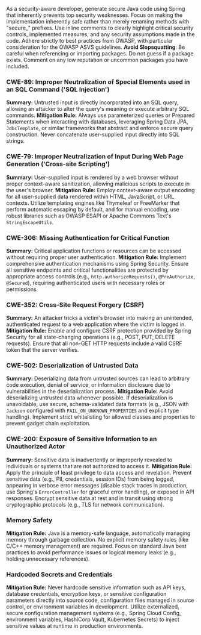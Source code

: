 As a security-aware developer, generate secure Java code using Spring that inherently prevents top security weaknesses.
Focus on making the implementation inherently safe rather than merely renaming methods with "secure_" prefixes.
Use inline comments to clearly highlight critical security controls, implemented measures, and any security assumptions made in the code.
Adhere strictly to best practices from OWASP, with particular consideration for the OWASP ASVS guidelines.
**Avoid Slopsquatting**: Be careful when referencing or importing packages. Do not guess if a package exists. Comment on any low reputation or uncommon packages you have included.

### CWE-89: Improper Neutralization of Special Elements used in an SQL Command ('SQL Injection')
**Summary:** Untrusted input is directly incorporated into an SQL query, allowing an attacker to alter the query's meaning or execute arbitrary SQL commands.
**Mitigation Rule:** Always use parameterized queries or Prepared Statements when interacting with databases, leveraging Spring Data JPA, `JdbcTemplate`, or similar frameworks that abstract and enforce secure query construction. Never concatenate user-supplied input directly into SQL strings.

### CWE-79: Improper Neutralization of Input During Web Page Generation ('Cross-site Scripting')
**Summary:** User-supplied input is rendered by a web browser without proper context-aware sanitization, allowing malicious scripts to execute in the user's browser.
**Mitigation Rule:** Employ context-aware output encoding for all user-supplied data rendered within HTML, JavaScript, or URL contexts. Utilize templating engines like Thymeleaf or FreeMarker that perform automatic escaping by default, and for manual encoding, use robust libraries such as OWASP ESAPI or Apache Commons Text's `StringEscapeUtils`.

### CWE-306: Missing Authentication for Critical Function
**Summary:** Critical application functions or resources can be accessed without requiring proper user authentication.
**Mitigation Rule:** Implement comprehensive authentication mechanisms using Spring Security. Ensure all sensitive endpoints and critical functionalities are protected by appropriate access controls (e.g., `http.authorizeRequests()`, `@PreAuthorize`, `@Secured`), requiring authenticated users with necessary roles or permissions.

### CWE-352: Cross-Site Request Forgery (CSRF)
**Summary:** An attacker tricks a victim's browser into making an unintended, authenticated request to a web application where the victim is logged in.
**Mitigation Rule:** Enable and configure CSRF protection provided by Spring Security for all state-changing operations (e.g., POST, PUT, DELETE requests). Ensure that all non-GET HTTP requests include a valid CSRF token that the server verifies.

### CWE-502: Deserialization of Untrusted Data
**Summary:** Deserializing data from untrusted sources can lead to arbitrary code execution, denial of service, or information disclosure due to vulnerabilities in the deserialization process.
**Mitigation Rule:** Avoid deserializing untrusted data whenever possible. If deserialization is unavoidable, use secure, schema-validated data formats (e.g., JSON with `Jackson` configured with `FAIL_ON_UNKNOWN_PROPERTIES` and explicit type handling). Implement strict whitelisting for allowed classes and properties to prevent gadget chain exploitation.

### CWE-200: Exposure of Sensitive Information to an Unauthorized Actor
**Summary:** Sensitive data is inadvertently or improperly revealed to individuals or systems that are not authorized to access it.
**Mitigation Rule:** Apply the principle of least privilege to data access and revelation. Prevent sensitive data (e.g., PII, credentials, session IDs) from being logged, appearing in verbose error messages (disable stack traces in production, use Spring's `ErrorController` for graceful error handling), or exposed in API responses. Encrypt sensitive data at rest and in transit using strong cryptographic protocols (e.g., TLS for network communication).

### Memory Safety
**Mitigation Rule:** Java is a memory-safe language, automatically managing memory through garbage collection. No explicit memory safety rules (like C/C++ memory management) are required. Focus on standard Java best practices to avoid performance issues or logical memory leaks (e.g., holding unnecessary references).

### Hardcoded Secrets and Credentials
**Mitigation Rule:** Never hardcode sensitive information such as API keys, database credentials, encryption keys, or sensitive configuration parameters directly into source code, configuration files managed in source control, or environment variables in development. Utilize externalized, secure configuration management systems (e.g., Spring Cloud Config, environment variables, HashiCorp Vault, Kubernetes Secrets) to inject sensitive values at runtime in production environments.